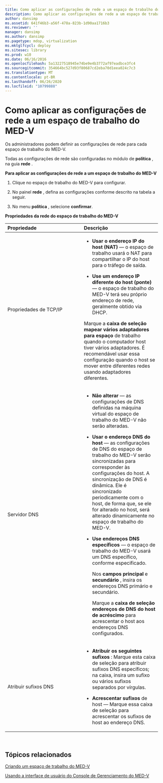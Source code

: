 ```yaml
---
title: Como aplicar as configurações de rede a um espaço de trabalho do MED-V
description: Como aplicar as configurações de rede a um espaço de trabalho do MED-V
author: dansimp
ms.assetid: 641f46b3-a56f-478a-823b-1d90aa1716b3
ms.reviewer: ''
manager: dansimp
ms.author: dansimp
ms.pagetype: mdop, virtualization
ms.mktglfcycl: deploy
ms.sitesec: library
ms.prod: w10
ms.date: 06/16/2016
ms.openlocfilehash: 5a13227518945e74be9e4b3772af97eadbce3fc4
ms.sourcegitcommit: 354664bc527d93f80687cd2eba70d1eea024c7c3
ms.translationtype: MT
ms.contentlocale: pt-BR
ms.lasthandoff: 06/26/2020
ms.locfileid: "10799888"
---
```

# Como aplicar as configurações de rede a um espaço de trabalho do MED-V


Os administradores podem definir as configurações de rede para cada espaço de trabalho do MED-V.

Todas as configurações de rede são configuradas no módulo de **política** , na guia **rede** .

**Para aplicar as configurações de rede a um espaço de trabalho do MED-V**

1.  Clique no espaço de trabalho do MED-V para configurar.

2.  No painel **rede** , defina as configurações conforme descrito na tabela a seguir.

3.  No menu **política** , selecione **confirmar**.

**Propriedades da rede do espaço de trabalho do MED-V**

<table>
<colgroup>
<col width="50%" />
<col width="50%" />
</colgroup>
<thead>
<tr class="header">
<th align="left">Propriedade</th>
<th align="left">Descrição</th>
</tr>
</thead>
<tbody>
<tr class="odd">
<td align="left"><p>Propriedades de TCP/IP</p></td>
<td align="left"><ul>
<li><p><strong>Usar o endereço IP do host (NAT) </strong> — o espaço de trabalho usará o NAT para compartilhar o IP do host para o tráfego de saída.</p></li>
<li><p><strong>Use um endereço IP diferente do host (ponte) </strong> — o espaço de trabalho do MED-V terá seu próprio endereço de rede, geralmente obtido via DHCP.</p></li>
</ul>
<p>Marque a <strong> caixa de seleção mapear vários adaptadores para espaço </strong> de trabalho quando o computador host tiver vários adaptadores. É recomendável usar essa configuração quando o host se mover entre diferentes redes usando adaptadores diferentes.</p></td>
</tr>
<tr class="even">
<td align="left"><p>Servidor DNS</p></td>
<td align="left"><ul>
<li><p><strong>Não alterar </strong> — as configurações de DNS definidas na máquina virtual do espaço de trabalho do MED-V não serão alteradas.</p></li>
<li><p><strong>Usar o endereço DNS do host </strong> — as configurações de DNS do espaço de trabalho do MED-V serão sincronizadas para corresponder às configurações do host. A sincronização de DNS é dinâmica. Ele é sincronizado periodicamente com o host, de forma que, se ele for alterado no host, será alterado dinamicamente no espaço de trabalho do MED-V.</p></li>
<li><p><strong>Use endereços DNS específicos </strong> — o espaço de trabalho do MED-V usará um DNS específico, conforme especificado.</p>
<p>Nos <strong> campos principal </strong> e <strong> secundário </strong> , insira os endereços DNS primário e secundário.</p>
<p>Marque a <strong> caixa de seleção endereços de DNS do host de acréscimo </strong> para acrescentar o host aos endereços DNS configurados.</p></li>
</ul></td>
</tr>
<tr class="odd">
<td align="left"><p>Atribuir sufixos DNS</p></td>
<td align="left"><ul>
<li><p><strong>Atribuir os seguintes sufixos </strong> : Marque esta caixa de seleção para atribuir sufixos DNS específicos; na caixa, insira um sufixo ou vários sufixos separados por vírgulas.</p></li>
<li><p><strong>Acrescentar sufixos </strong> de host — Marque essa caixa de seleção para acrescentar os sufixos de host ao endereço DNS.</p></li>
</ul></td>
</tr>
</tbody>
</table>

 

## Tópicos relacionados


[Criando um espaço de trabalho do MED-V](creating-a-med-v-workspacemedv-10-sp1.md)

[Usando a interface de usuário do Console de Gerenciamento do MED-V](using-the-med-v-management-console-user-interface.md)

 

 





